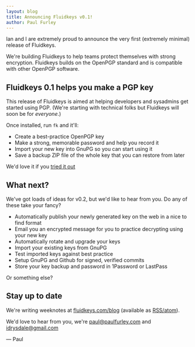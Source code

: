 ```yaml
---
layout: blog
title: Announcing Fluidkeys v0.1!
author: Paul Furley
---
```


Ian and I are extremely proud to announce the very first (extremely minimal) release of Fluidkeys.

We're building Fluidkeys to help teams protect themselves with strong encryption. Fluidkeys builds on the OpenPGP standard and is compatible with other OpenPGP software.

## Fluidkeys 0.1 helps you make a PGP key

This release of Fluidkeys is aimed at helping developers and sysadmins get started using PGP. (We're starting with technical folks but Fluidkeys will soon be for *everyone*.)

Once installed, run `fk` and it'll:

* Create a best-practice OpenPGP key
* Make a strong, memorable password and help you record it
* Import your new key into GnuPG so you can start using it
* Save a backup ZIP file of the whole key that you can restore from later

We'd love it if you [tried it out](https://github.com/fluidkeys/fluidkeys)

## What next?

We've got loads of ideas for v0.2, but we'd like to hear from you. Do any of these take your fancy?

* Automatically publish your newly generated key on the web in a nice to find format
* Email you an encrypted message for you to practice decrypting using your new key
* Automatically rotate and upgrade your keys
* Import your existing keys from GnuPG
* Test imported keys against best practice
* Setup GnuPG and Github for signed, verified commits
* Store your key backup and password in 1Password or LastPass

Or something else?

## Stay up to date

We're writing weeknotes at [fluidkeys.com/blog](https://www.fluidkeys.com/blog) (available as [RSS/atom](https://www.fluidkeys.com/blog/feed.xml)).

We'd love to hear from you, we're [paul@paulfurley.com](mailto:paul@paulfurley.com) and [idrysdale@gmail.com](mailto:idrysdale@gmail.com)

— Paul
